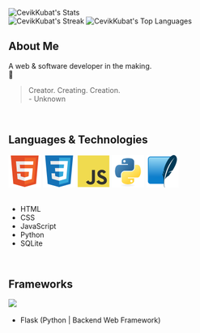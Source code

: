 ![CevikKubat's Stats](https://github-readme-stats.vercel.app/api?username=CevikKubat&theme=gruvbox&show_icons=true&hide_border=true&count_private=true)
<br>
![CevikKubat's Streak](https://github-readme-streak-stats.herokuapp.com/?user=CevikKubat&theme=gruvbox&hide_border=true)
![CevikKubat's Top Languages](https://github-readme-stats.vercel.app/api/top-langs/?username=CevikKubat&theme=gruvbox&show_icons=true&hide_border=true&layout=compact)

<h2>About Me</h2>

A web & software developer in the making.
<br>
🌱
<br>
> Creator. Creating. Creation. <br> - Unknown

<br>

<h2>Languages & Technologies</h2>
<div>
  <img src="https://github.com/devicons/devicon/blob/master/icons/html5/html5-original.svg" width="64">
  <img src="https://github.com/devicons/devicon/blob/master/icons/css3/css3-original.svg" width="64">
  <img src="https://github.com/devicons/devicon/blob/master/icons/javascript/javascript-original.svg" width="64">
  <img src="https://github.com/devicons/devicon/blob/master/icons/python/python-original.svg" width="64">
  <img src="https://github.com/devicons/devicon/blob/master/icons/sqlite/sqlite-original.svg" width="64">
  <br>
  <br>
  <ul>
    <li>HTML</li>
    <li>CSS</li>
    <li>JavaScript</li>
    <li>Python</li>
    <li>SQLite</li>
  </ul>
</div>

<br>

<h2>Frameworks</h2>
<img src="https://flask.palletsprojects.com/en/3.0.x/_images/flask-horizontal.png" width="128" max-height="64">
<ul>
  <li>Flask (Python | Backend Web Framework)</li>
</ul>
